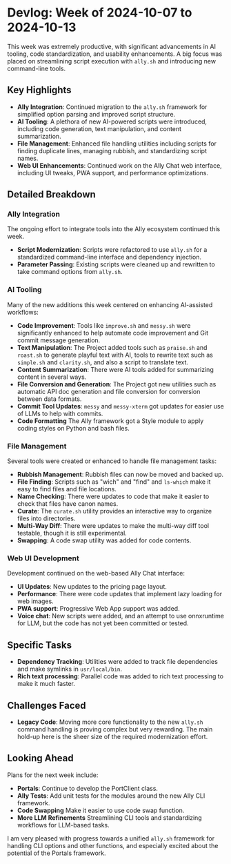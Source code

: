 # Devlog: Week of 2024-10-07 to 2024-10-13

This week was extremely productive, with significant advancements in AI tooling, code standardization, and usability enhancements.  A big focus was placed on streamlining script execution with `ally.sh` and introducing new command-line tools.

## Key Highlights

*   **Ally Integration**: Continued migration to the `ally.sh` framework for simplified option parsing and improved script structure.
*   **AI Tooling**: A plethora of new AI-powered scripts were introduced, including code generation, text manipulation, and content summarization.
*   **File Management**: Enhanced file handling utilities including scripts for finding duplicate lines, managing rubbish, and standardizing script names.
*   **Web UI Enhancements**: Continued work on the Ally Chat web interface, including UI tweaks, PWA support, and performance optimizations.

## Detailed Breakdown

### Ally Integration

The ongoing effort to integrate tools into the Ally ecosystem continued this week.

*   **Script Modernization**: Scripts were refactored to use `ally.sh` for a standardized command-line interface and dependency injection.
*   **Parameter Passing**: Existing scripts were cleaned up and rewritten to take command options from `ally.sh`.

### AI Tooling

Many of the new additions this week centered on enhancing AI-assisted workflows:

*   **Code Improvement**: Tools like `improve.sh` and `messy.sh` were significantly enhanced to help automate code improvement and Git commit message generation.
*   **Text Manipulation**: The Project added tools such as `praise.sh` and `roast.sh` to generate playful text with AI, tools to rewrite text such as `simple.sh` and `clarity.sh`, and also a script to translate text.
*   **Content Summarization**: There were AI tools added for summarizing content in several ways.
*   **File Conversion and Generation**: The Project got new utilities such as automatic API doc generation and file conversion for conversion between data formats.
*   **Commit Tool Updates**: `messy` and `messy-xterm` got updates for easier use of LLMs to help with commits.
*   **Code Formatting** The Ally framework got a Style module to apply coding styles on Python and bash files.

### File Management

Several tools were created or enhanced to handle file management tasks:

*   **Rubbish Management**: Rubbish files can now be moved and backed up.
*   **File Finding**: Scripts such as "wich" and "find" and `ls-which` make it easy to find files and file locations.
*   **Name Checking**: There were updates to code that make it easier to check that files have canon names.
*   **Curate**: The `curate.sh` utility provides an interactive way to organize files into directories.
*   **Multi-Way Diff**: There were updates to make the multi-way diff tool testable, though it is still experimental.
*   **Swapping**: A code swap utility was added for code contents.

### Web UI Development

Development continued on the web-based Ally Chat interface:

*   **UI Updates**: New updates to the pricing page layout.
*   **Performance**: There were code updates that implement lazy loading for web images.
*   **PWA support**: Progressive Web App support was added.
*   **Voice chat**: New scripts were added, and an attempt to use onnxruntime for LLM, but the code has not yet been committed or tested.

## Specific Tasks

*   **Dependency Tracking**: Utilities were added to track file dependencies and make symlinks in `usr/local/bin`.
*   **Rich text processing**: Parallel code was added to rich text processing to make it much faster.

## Challenges Faced

*   **Legacy Code**: Moving more core functionality to the new `ally.sh` command handling is proving complex but very rewarding. The main hold-up here is the sheer size of the required modernization effort.

## Looking Ahead

Plans for the next week include:

*   **Portals**: Continue to develop the PortClient class.
*   **Ally Tests**: Add unit tests for the modules around the new Ally CLI framework.
*   **Code Swapping** Make it easier to use code swap function.
*   **More LLM Refinements** Streamlining CLI tools and standardizing workflows for LLM-based tasks.

I am very pleased with progress towards a unified `ally.sh` framework for handling CLI options and other functions, and especially excited about the potential of the Portals framework.
